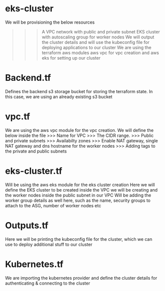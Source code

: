# eks-cluster
We will be provisioning the below resources
  >>> A VPC network with public and private subnet
  >>> EKS cluster with autoscaling group for worker nodes
We will output the cluster details and will use the kubeconfig file for deploying applications to our cluster
We are using the terraform aws modules aws vpc for vpc creation and aws eks for setting up our cluster


**Backend.tf**
=======
Defines the backend s3 storage bucket for storing the terraform state. In this case, we are using an already existing s3 bucket

vpc.tf
=======
We are using the aws vpc module for the vpc creation.
We will define the below inside the file
      >>> Name for VPC 
      >>> The CIDR range.
      >>> Public and private subnets
      >>> Availabilty zones
      >>> Enable NAT gateway, single NAT gateway and dns hostname for the worker nodes
      >>> Adding tags to the private and public subnets

eks-cluster.tf
==========
Will be using the aws eks module for the eks cluster creation
Here we will define the EKS cluster to be created inside the VPC we will be creating and the worker nodes inside the public subnet in our VPC
Will be adding the worker group details as well here, such as the name, security groups to attach to the ASG, number of worker nodes etc


Outputs.tf
=========
Here we will be printing the kubeconfig file for the cluster, which we can use to deploy additional stuff to our cluster


Kubernetes.tf
==============
We are importing the kubernetes provider and define the cluster details for authenticating & connecting to the cluster


